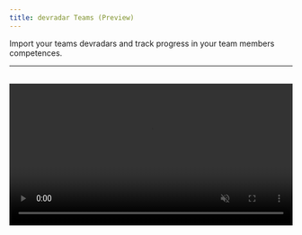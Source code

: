 ```yaml
---
title: devradar Teams (Preview)
---
```


Import your teams devradars and track progress in your team members competences.

---

<br />

<video autoplay loop muted width="100%">
  <source src="/videos/teams-preview.webm" type="video/webm">
  Sorry, your browser doesn't support embedded videos.
</video>
